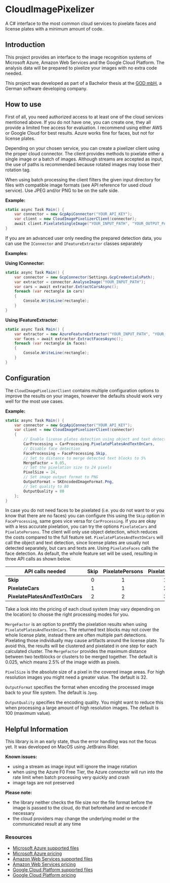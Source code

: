 # CloudImagePixelizer
A C# interface to the most common cloud services to pixelate faces and license plates with a minimum amount of code.

## Introduction
This project provides an interface to the image recognition systems of Microsoft Azure, Amazon Web Services and the Google Cloud Platform. The analysis data will be prepared to pixelize your images with no extra code needed.

This project was developed as part of a Bachelor thesis at the [GOD mbH](https://www.god.de/), a German software developing company.

## How to use
First of all, you need authorized access to at least one of the cloud services mentioned above. If you do not have one, you can create one, they all provide a limited free access for evaluation. I recommend using either AWS or Google Cloud for best results. Azure works fine for faces, but not for license plates.

Depending on your chosen service, you can create a pixelizer client using the proper cloud connector. The client provides methods to pixelate either a single image or a batch of images. Although streams are accepted as input, the use of paths is recommended because rotated images may loose their rotation tag. 

When using batch processing the client filters the given input directory for files with compatible image formats (see API reference for used cloud service). Use JPEG and/or PNG to be on the safe side.

**Example:**
```C#
static async Task Main() {
    var connector = new GcpApiConnector("YOUR_API_KEY");
    var client = new CloudImagePixelizerClient(connector);
    await client.PixelateSingleImage("YOUR_INPUT_PATH", "YOUR_OUTPUT_PATH");
}
```

If you are an advanced user only needing the prepared detection data, you can use the `IConnector` and `IFeatureExtractor` classes separately

**Examples:**

**Using IConnector:**
```C#
static async Task Main() {
    var connector = new GcpConnector(Settings.GcpCredentialsPath);
	var extractor = connector.AnalyseImage("YOUR_INPUT_PATH");
	var cars = await extractor.ExtractCarsAsync();
	foreach (var rectangle in cars)
	{
		Console.WriteLine(rectangle);
	}
}
```
**Using IFeatureExtractor:**
```C#
static async Task Main() {
    var extractor = new AzureFeatureExtractor("YOUR_INPUT_PATH", "YOUR_AZURE_ENDPOINT", "YOUR_AZURE_KEY");
	var faces = await extractor.ExtractFacesAsync();
	foreach (var rectangle in faces)
	{
		Console.WriteLine(rectangle);
	}
}
```

## Configuration
The `CloudImagePixelizerClient` contains multiple configuration options to improve the results on your images, however the defaults should work very well for the most use cases.

**Example:**
```C#
static async Task Main() {
    var connector = new GcpApiConnector("YOUR_API_KEY");
    var client = new CloudImagePixelizerClient(connector)
    {
        // Enable license plates detection using object and text detection
		CarProcessing = CarProcessing.PixelatePlatesAndTextOnCars,
        // Disable face detection
		FaceProcessing = FaceProcessing.Skip,
        // Set to distance to merge detected text blocks to 5%
		MergeFactor = 0.05,
        // Set the pixelation size to 24 pixels
		PixelSize = 24,
        // Set image output format to PNG
		OutputFormat = SKEncodedImageFormat.Png,
        // Set quality to 80
		OutputQuality = 80
	};
}
```
In case you do not need faces to be pixelated (i.e. you do not want to or you know that there are no faces) you can configure this using the `Skip` option in `FaceProcessing`, same goes vice versa for `CarProcessing`. If you are okay with a less accurate pixelation, you can try the options `PixelateCars` and `PixelatePersons`. The client will only use object detection, which reduces the costs compared to the full feature set. `PixelatePlatesAndTextOnCars` will call the object and text detection, since license plates are usually not detected separately, but cars and texts are. Using `PixelateFaces` calls the face detection. As default, the whole feature set will be used, resulting in three API calls as shown below.

| **API calls needed**            | **Skip** | **PixelatePersons** | **PixelateFaces** |
|---------------------------------|:--------:|:-------------------:|:-----------------:|
| **Skip**                        |    0     |          1          |         1         |
| **PixelateCars**                |    1     |          1          |         2         |
| **PixelatePlatesAndTextOnCars** |    2     |          2          |         3         |

Take a look into the pricing of each cloud system (may vary depending on the location) to choose the right processing modes for you.

`MergeFactor` is an option to prettify the pixelation results when using `PixelatePlatesAndTextOnCars`. The returned text blocks may not cover the whole license plate, instead there are often multiple part detections. Pixelating those individually may cause artifacts around the license plate. To avoid this, the results will be clustered and pixelated in one step for each calculated cluster. The `MergeFactor` provides the maximum distance between two textblocks or clusters to be merged together. The default is 0.025, which means 2.5% of the image width as pixels. 

`PixelSize` is the absolute size of a pixel in the covered image areas. For high resolution images you might need a greater value. The default is 32.

`OutputFormat` specifies the format when encoding the processed image back to your file system. The default is `Jpeg`.

`OutputQuality` specifies the encoding quality. You might want to reduce this when processing a large amount of high resolution images. The default is 100 (maximum value).

## Helpful Information
This library is in an early state, thus the error handling was not the focus yet. It was developed on MacOS using JetBrains Rider.

**Known issues:**
*   using a stream as image input will ignore the image rotation
*   when using the Azure F0 Free Tier, the Azure connector will run into the rate limit when batch processing very quickly and crash
*   image tags are not preserved

**Please note:**
*   the library neither checks the file size nor the file format before the image is passed to the cloud, do that beforehand and re-encode if necessary
*   the cloud providers may change the underlying model or the communicated result at any time

### Resources
*   [Microsoft Azure supported files](https://westcentralus.dev.cognitive.microsoft.com/docs/services/computer-vision-v3-ga/operations/56f91f2e778daf14a499f21b)
*   [Microsoft Azure pricing](https://azure.microsoft.com/en-us/pricing/details/cognitive-services/)
*   [Amazon Web Services supported files](https://docs.aws.amazon.com/rekognition/latest/dg/limits.html)
*   [Amazon Web Services pricing](https://aws.amazon.com/rekognition/pricing/)
*   [Google Cloud Platform supported files](https://cloud.google.com/vision/docs/supported-files)
*   [Google Cloud Platform pricing](https://cloud.google.com/vision/pricing)